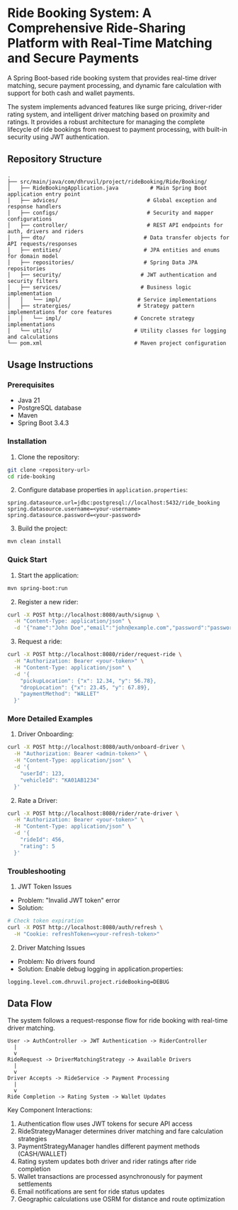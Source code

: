 # Ride Booking System: A Comprehensive Ride-Sharing Platform with Real-Time Matching and Secure Payments

A Spring Boot-based ride booking system that provides real-time driver matching, secure payment processing, and dynamic fare calculation with support for both cash and wallet payments.

The system implements advanced features like surge pricing, driver-rider rating system, and intelligent driver matching based on proximity and ratings. It provides a robust architecture for managing the complete lifecycle of ride bookings from request to payment processing, with built-in security using JWT authentication.

## Repository Structure
```
.
├── src/main/java/com/dhruvil/project/rideBooking/Ride/Booking/
│   ├── RideBookingApplication.java          # Main Spring Boot application entry point
│   ├── advices/                            # Global exception and response handlers
│   ├── configs/                            # Security and mapper configurations
│   ├── controller/                         # REST API endpoints for auth, drivers and riders
│   ├── dto/                               # Data transfer objects for API requests/responses
│   ├── entities/                          # JPA entities and enums for domain model
│   ├── repositories/                      # Spring Data JPA repositories
│   ├── security/                         # JWT authentication and security filters
│   ├── services/                         # Business logic implementation
│   │   └── impl/                        # Service implementations
│   ├── stratergies/                     # Strategy pattern implementations for core features
│   │   └── impl/                       # Concrete strategy implementations
│   └── utils/                          # Utility classes for logging and calculations
└── pom.xml                             # Maven project configuration
```

## Usage Instructions
### Prerequisites
- Java 21
- PostgreSQL database
- Maven
- Spring Boot 3.4.3

### Installation
1. Clone the repository:
```bash
git clone <repository-url>
cd ride-booking
```

2. Configure database properties in `application.properties`:
```properties
spring.datasource.url=jdbc:postgresql://localhost:5432/ride_booking
spring.datasource.username=<your-username>
spring.datasource.password=<your-password>
```

3. Build the project:
```bash
mvn clean install
```

### Quick Start
1. Start the application:
```bash
mvn spring-boot:run
```

2. Register a new rider:
```bash
curl -X POST http://localhost:8080/auth/signup \
  -H "Content-Type: application/json" \
  -d '{"name":"John Doe","email":"john@example.com","password":"password123"}'
```

3. Request a ride:
```bash
curl -X POST http://localhost:8080/rider/request-ride \
  -H "Authorization: Bearer <your-token>" \
  -H "Content-Type: application/json" \
  -d '{
    "pickupLocation": {"x": 12.34, "y": 56.78},
    "dropLocation": {"x": 23.45, "y": 67.89},
    "paymentMethod": "WALLET"
  }'
```

### More Detailed Examples
1. Driver Onboarding:
```bash
curl -X POST http://localhost:8080/auth/onboard-driver \
  -H "Authorization: Bearer <admin-token>" \
  -H "Content-Type: application/json" \
  -d '{
    "userId": 123,
    "vehicleId": "KA01AB1234"
  }'
```

2. Rate a Driver:
```bash
curl -X POST http://localhost:8080/rider/rate-driver \
  -H "Authorization: Bearer <your-token>" \
  -H "Content-Type: application/json" \
  -d '{
    "rideId": 456,
    "rating": 5
  }'
```

### Troubleshooting
1. JWT Token Issues
- Problem: "Invalid JWT token" error
- Solution: 
```bash
# Check token expiration
curl -X POST http://localhost:8080/auth/refresh \
  -H "Cookie: refreshToken=<your-refresh-token>"
```

2. Driver Matching Issues
- Problem: No drivers found
- Solution: Enable debug logging in application.properties:
```properties
logging.level.com.dhruvil.project.rideBooking=DEBUG
```

## Data Flow
The system follows a request-response flow for ride booking with real-time driver matching.

```ascii
User -> AuthController -> JWT Authentication -> RiderController
  |
  v
RideRequest -> DriverMatchingStrategy -> Available Drivers
  |
  v
Driver Accepts -> RideService -> Payment Processing
  |
  v
Ride Completion -> Rating System -> Wallet Updates
```

Key Component Interactions:
1. Authentication flow uses JWT tokens for secure API access
2. RideStrategyManager determines driver matching and fare calculation strategies
3. PaymentStrategyManager handles different payment methods (CASH/WALLET)
4. Rating system updates both driver and rider ratings after ride completion
5. Wallet transactions are processed asynchronously for payment settlements
6. Email notifications are sent for ride status updates
7. Geographic calculations use OSRM for distance and route optimization